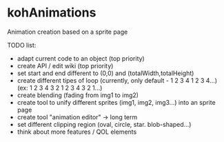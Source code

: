 kohAnimations
=============

Animation creation based on a sprite page

TODO list:

- adapt current code to an object (top priority)
- create API / edit wiki (top priority)
- set start and end different to (0,0) and (totalWidth,totalHeight)
- create different tipes of loop (currently, only default - 1 2 3 4 1 2 3 4...) (ex: 1 2 3 4 3 2 1 2 3 4 3 2 1...)
- create blending (fading from img1 to img2)
- create tool to unify different sprites (img1, img2, img3...) into an sprite page
- create tool "animation editor" -> long term
- set different clipping region (oval, circle, star. blob-shaped...)
- think about more features / QOL elements
